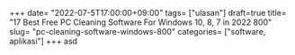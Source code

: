 +++
date= "2022-07-5T17:00:00+09:00"
tags= ["ulasan"]
draft=true
title= "17 Best Free PC Cleaning Software For Windows 10, 8, 7 in 2022        800"
slug= "pc-cleaning-software-windows-800"
categories= ["software, aplikasi"]
+++
asd
